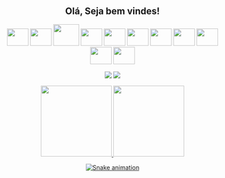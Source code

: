  <div align="center"><h2>Olá, Seja bem vindes!</h2></div>
 <div style="display: inline_block" align="center"> 
  <img height="40" width="50" src="https://cdn.jsdelivr.net/gh/devicons/devicon/icons/git/git-original.svg" />
  <img height="40" width="50" src="https://cdn.jsdelivr.net/gh/devicons/devicon/icons/spring/spring-original.svg" />
  <img height="50" width="60" src="https://cdn.jsdelivr.net/gh/devicons/devicon/icons/java/java-original.svg" />
  <img height="40" width="50" src="https://cdn.jsdelivr.net/gh/devicons/devicon/icons/mysql/mysql-original.svg" />
  <img height="40" width="50" src="https://cdn.jsdelivr.net/gh/devicons/devicon/icons/vscode/vscode-original.svg" />
  <img height="40" width="50" src="https://cdn.jsdelivr.net/gh/devicons/devicon/icons/wordpress/wordpress-plain.svg" />
  <img height="40" width="50" src="https://cdn.jsdelivr.net/gh/devicons/devicon/icons/javascript/javascript-original.svg"/>
  <img height="40" width="50" src="https://cdn.jsdelivr.net/gh/devicons/devicon/icons/html5/html5-original.svg" />
  <img height="40" width="50" src="https://cdn.jsdelivr.net/gh/devicons/devicon/icons/css3/css3-original.svg" />
  <img height="40" width="50" src="https://cdn.jsdelivr.net/gh/devicons/devicon/icons/bootstrap/bootstrap-original.svg" />
  <img height="40" width="50" src="https://cdn.jsdelivr.net/gh/devicons/devicon/icons/canva/canva-original.svg" />

  <a href = "mailto:priscila.davanse@gmail.com"><img src="https://img.shields.io/badge/-Gmail-%23333?style=for-the-badge&logo=gmail&logoColor=white" target="_blank"></a>
  <a href="https://www.linkedin.com/in/prisciladavanse/" target="_blank"><img src="https://img.shields.io/badge/-LinkedIn-%230077B5?style=for-the-badge&logo=linkedin&logoColor=white" target="_blank"></a> 

  <a href="https://github.com/davansep">
  <img height="165em" src="https://github-readme-stats.vercel.app/api?username=davansep&show_icons=true&theme=midnight-purple&include_all_commits=true&count_private=true"/>
  <img height="165em" src="https://github-readme-stats.vercel.app/api/top-langs/?username=davansep&layout=compact&langs_count=16&theme=midnight-purple"/>
 
  ![Snake animation](https://github.com/davansep/davansep/blob/output/github-contribution-grid-snake.svg)
 
</div>
